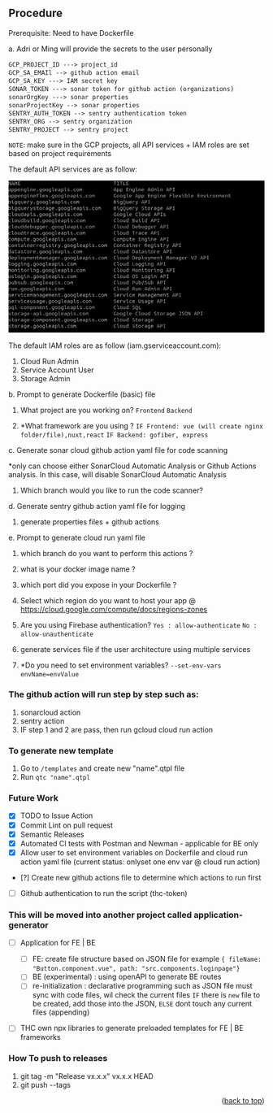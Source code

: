 ## Procedure

Prerequisite: Need to have Dockerfile

a. Adri or Ming will provide the secrets to the user personally

```
GCP_PROJECT_ID ---> project_id
GCP_SA_EMAIl --> github action email
GCP_SA_KEY ---> IAM secret key
SONAR_TOKEN ---> sonar token for github action (organizations)
sonarOrgKey ---> sonar properties
sonarProjectKey --> sonar properties
SENTRY_AUTH_TOKEN --> sentry authentication token
SENTRY_ORG --> sentry organization
SENTRY_PROJECT --> sentry project
```

`NOTE`: make sure in the GCP projects, all API services + IAM roles are set based on project requirements

The default API services are as follow:

![gcloud services](/img/gcloud-services.png)


The default IAM roles are as follow (iam.gserviceaccount.com):

1. Cloud Run Admin
2. Service Account User
3. Storage Admin


b. Prompt to generate Dockerfile (basic) file

1. What project are you working on?
`Frontend`
`Backend`

2. *What framework are you using ?
`IF Frontend: vue (will create nginx folder/file),nuxt,react`
`IF Backend: gofiber, express`


c. Generate sonar cloud github action yaml file for code scanning

*only can choose either SonarCloud Automatic Analysis or Github Actions analysis. In this case, will disable SonarCloud Automatic Analysis

1. Which branch would you like to run the code scanner? 

d. Generate sentry github action yaml file for logging

1. generate properties files + github actions

e. Prompt to generate cloud run yaml file


1. which branch do you want to perform this actions ?

2. what is your docker image name ? 

3. which port did you expose in your Dockerfile ?

4. Select which region do you want to host your app @ https://cloud.google.com/compute/docs/regions-zones

5. Are you using Firebase authentication?
`Yes : allow-authenticate`
`No : allow-unauthenticate`

6. generate services file if the user architecture using multiple services

7. *Do you need to set environment variables?
`--set-env-vars envName=envValue`

### The github action will run step by step such as:

1. sonarcloud action
2. sentry action
3. IF step 1 and 2 are pass, then run gcloud cloud run action

### To generate new template

1. Go to `/templates` and create new "name".qtpl file
2. Run `qtc "name".qtpl`

### Future Work

- [x] TODO to Issue Action
- [x] Commit Lint on pull request
- [x] Semantic Releases
- [x] Automated CI tests with Postman and Newman - applicable for BE only
- [x] Allow user to set environment variables on Dockerfile and cloud run action yaml file (current status: onlyset one env var @ cloud run action)
- [?] Create new github actions file to determine which actions to run first
- [ ] Github authentication to run the script (thc-token)

### This will be moved into another project called application-generator
- [ ] Application for FE | BE
    - [ ] FE: create file structure based on JSON file for example `{ fileName: "Button.component.vue", path: "src.components.loginpage"}`
    - [ ] BE (experimental) : using openAPI to generate BE routes
    - [ ] re-initialization : declarative programming such as JSON file must sync with code files, wil check the current files `IF` there is `new` file to be created, add those into the JSON, `ELSE` dont touch any current files (appending)
- [ ] THC own npx libraries to generate preloaded templates for FE | BE frameworks


### How To push to releases

1. git tag -m "Release vx.x.x" vx.x.x HEAD
2. git push --tags

<p align="right">(<a href="#top">back to top</a>)</p>
